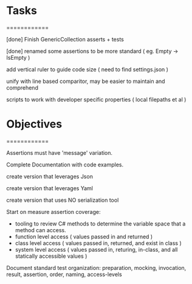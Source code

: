 # Tasks
============

[done] Finish GenericCollection asserts + tests

[done] renamed some assertions to be more standard ( eg.  Empty -> IsEmpty )

add vertical ruler to guide code size ( need to find settings.json )

unify with line based comparitor, may be easier to maintain and comprehend

scripts to work with developer specific properties ( local filepaths et al )


# Objectives
============

Assertions must have 'message' variation.

Complete Documentation with code examples.

create version that leverages Json

create version that leverages Yaml

create version that uses NO serialization tool

Start on measure assertion coverage:
* tooling to review C# methods to determine the variable space that a method can access.
* function level access ( values passed in and returned )
* class level access ( values passed in, returned, and exist in class )
* system level access ( values passed in, returing, in-class, and all statically accessible values )

Document standard test organization: preparation, mocking, invocation, result, assertion, order, naming, access-levels
